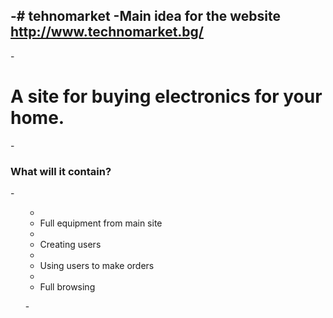 -# tehnomarket
 -Main idea for the website http://www.technomarket.bg/
 -
 -<h1>A site for buying electronics for your home.</h1>
 -<h3>What will it contain?</h3>
 -<ul>
 -  <li>Full equipment from main site</li>
 -  <li>Creating users</li>
 -  <li>Using users to make orders</li>
 -  <li>Full browsing</li>
 -</ul>

